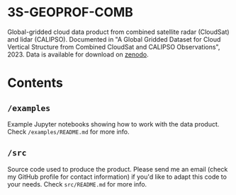 # 3S-GEOPROF-COMB

Global-gridded cloud data product from combined satellite radar (CloudSat) and lidar (CALIPSO). Documented in "A Global Gridded Dataset for Cloud Vertical Structure from Combined CloudSat and CALIPSO Observations", 2023. Data is available for download on [zenodo](https://zenodo.org/records/8057791).

# Contents
## `/examples`
Example Jupyter notebooks showing how to work with the data product. Check `/examples/README.md` for more info.

## `/src` 
Source code used to produce the product. Please send me an email (check my GitHub profile for contact information) if you'd like to adapt this code to your needs. Check `src/README.md` for more info.
